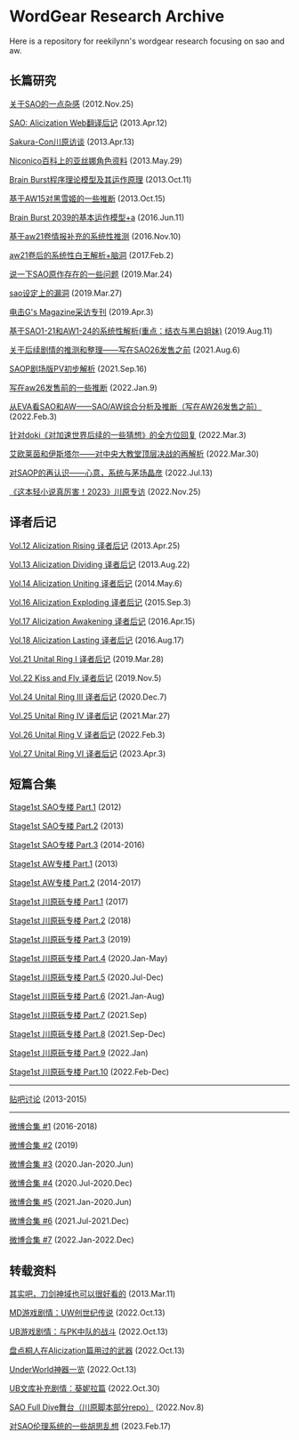 # WordGear Research Archive

Here is a repository for reekilynn's wordgear research focusing on sao and aw.

## 长篇研究

[关于SAO的一点杂感](research/res-121125-sao-rev.md) (2012.Nov.25)

[SAO: Alicization Web翻译后记](research/res-130412-sao-uw-post.md) (2013.Apr.12)

[Sakura-Con川原访谈](research/res-130413-reki-data.md) (2013.Apr.13)

[Niconico百科上的亚丝娜角色资料](research/res-130529-asuna-nico-profile.md) (2013.May.29)

[Brain Burst程序理论模型及其运作原理](research/res-131011-bbmodel.md) (2013.Oct.11)

[基于AW15对黑雪姬的一些推断](research/res-131015-kuroyuki.md) (2013.Oct.15)

[Brain Burst 2039的基本运作模型+a](research/res-160611-bbmodel2.md) (2016.Jun.11)

[基于aw21卷情报补充的系统性推测](research/res-161110-aw21-rev.md) (2016.Nov.10)

[aw21卷后的系统性白王解析+脑洞](research/res-170202-cosmos.md) (2017.Feb.2)

[说一下SAO原作存在的一些问题](research/res-190324-criticize-uw.md) (2019.Mar.24)

[sao设定上的漏洞](research/res-190327-sao-issues-back.md) (2019.Mar.27)

[电击G's Magazine采访专刊](research/res-190403-reki-interview.md) (2019.Apr.3)

[基于SAO1-21和AW1-24的系统性解析(重点：结衣与黑白姐妹)](research/res-190811-yui.md) (2019.Aug.11)

[关于后续剧情的推测和整理——写在SAO26发售之前](research/res-210806-sao26-prev.md) (2021.Aug.6)

[SAOP剧场版PV初步解析](research/res-210916-saop.md) (2021.Sep.16)

[写在aw26发售前的一些推断](research/res-220109-aw26-prev.md) (2022.Jan.9)

[从EVA看SAO和AW——SAO/AW综合分析及推断（写在AW26发售之前）](research/res-220203-eva.md) (2022.Feb.3)

[针对doki《对加速世界后续的一些猜想》的全方位回复](research/res-220303-answer-doki.md) (2022.Mar.3)

[艾欧莱茵和伊斯塔尔——对中央大教堂顶层决战的再解析](research/res-220330-eolyne-istar.md) (2022.Mar.30)

[对SAOP的再认识——心意，系统与茅场晶彦](research/res-220713-saop.md) (2022.Jul.13)

[《这本轻小说真厉害！2023》川原专访](research/res-221125-reki-interview.md) (2022.Nov.25)

## 译者后记

[Vol.12 Alicization Rising 译者后记](postscript/res-post-130425-vol12.md) (2013.Apr.25)

[Vol.13 Alicization Dividing 译者后记](postscript/res-post-130822-vol13.md) (2013.Aug.22)

[Vol.14 Alicization Uniting 译者后记](postscript/res-post-140506-vol14.md) (2014.May.6)

[Vol.16 Alicization Exploding 译者后记](postscript/res-post-150903-vol16.md) (2015.Sep.3)

[Vol.17 Alicization Awakening 译者后记](postscript/res-post-160415-vol17.md) (2016.Apr.15)

[Vol.18 Alicization Lasting 译者后记](postscript/res-post-160817-vol18.md) (2016.Aug.17)

[Vol.21 Unital Ring I 译者后记](postscript/res-post-190328-vol21.md) (2019.Mar.28)

[Vol.22 Kiss and Fly 译者后记](postscript/res-post-191105-vol22.md) (2019.Nov.5)

[Vol.24 Unital Ring III 译者后记](postscript/res-post-201207-vol24.md) (2020.Dec.7)

[Vol.25 Unital Ring IV 译者后记](postscript/res-post-210327-vol25.md) (2021.Mar.27)

[Vol.26 Unital Ring V 译者后记](postscript/res-post-220203-vol26.md) (2022.Feb.3)

[Vol.27 Unital Ring VI 译者后记](postscript/res-post-230403-vol27.md) (2023.Apr.3)

## 短篇合集

[Stage1st SAO专楼 Part.1](archive/res-archive-s1-sao-part1.md) (2012)

[Stage1st SAO专楼 Part.2](archive/res-archive-s1-sao-part2.md) (2013)

[Stage1st SAO专楼 Part.3](archive/res-archive-s1-sao-part3.md) (2014-2016)

[Stage1st AW专楼 Part.1](archive/res-archive-s1-aw-part1.md) (2013)

[Stage1st AW专楼 Part.2](archive/res-archive-s1-aw-part2.md) (2014-2017)

[Stage1st 川原砾专楼 Part.1](archive/res-archive-s1-reki-part01.md) (2017)

[Stage1st 川原砾专楼 Part.2](archive/res-archive-s1-reki-part02.md) (2018)

[Stage1st 川原砾专楼 Part.3](archive/res-archive-s1-reki-part03.md) (2019)

[Stage1st 川原砾专楼 Part.4](archive/res-archive-s1-reki-part04.md) (2020.Jan-May)

[Stage1st 川原砾专楼 Part.5](archive/res-archive-s1-reki-part05.md) (2020.Jul-Dec)

[Stage1st 川原砾专楼 Part.6](archive/res-archive-s1-reki-part06.md) (2021.Jan-Aug)

[Stage1st 川原砾专楼 Part.7](archive/res-archive-s1-reki-part07.md) (2021.Sep)

[Stage1st 川原砾专楼 Part.8](archive/res-archive-s1-reki-part08.md) (2021.Sep-Dec)

[Stage1st 川原砾专楼 Part.9](archive/res-archive-s1-reki-part09.md) (2022.Jan)

[Stage1st 川原砾专楼 Part.10](archive/res-archive-s1-reki-part10.md) (2022.Feb-Dec)

***

[贴吧讨论](archive/res-archive-tb.md) (2013-2015)

***

[微博合集 #1](archive/res-archive-wb-2018-and-before.md) (2016-2018)

[微博合集 #2](archive/res-archive-wb-2019.md) (2019)

[微博合集 #3](archive/res-archive-wb-2020-part1.md) (2020.Jan-2020.Jun)

[微博合集 #4](archive/res-archive-wb-2020-part2.md) (2020.Jul-2020.Dec)

[微博合集 #5](archive/res-archive-wb-2021-part1.md) (2021.Jan-2020.Jun)

[微博合集 #6](archive/res-archive-wb-2021-part2.md) (2021.Jul-2021.Dec)

[微博合集 #7](archive/res-archive-wb-2022.md) (2022.Jan-2022.Dec)

## 转载资料

[其实吧，刀剑神域也可以很好看的](data/data-130311-saop1-comment.md) (2013.Mar.11)

[MD游戏剧情：UW创世纪传说](data/data-221013-saomd-uwcreate.md) (2022.Oct.13)

[UB游戏剧情：与PK中队的战斗](data/data-221013-saoub-part01-ggo.md) (2022.Oct.13)

[盘点桐人在Alicization篇用过的武器](data/data-221013-saouw-kirito-weapons.md) (2022.Oct.13)

[UnderWorld神器一览](data/data-221013-uw-weapons.md) (2022.Oct.13)

[UB文库补充剧情：葵妮拉篇](data/data-221030-saoub-add01-admin.md) (2022.Oct.30)

[SAO Full Dive舞台（川原脚本部分repo）](data/data-221108-saofd-repo.md) (2022.Nov.8)

[对SAO伦理系统的一些胡思乱想](data/data-230217-sao-r18.md) (2023.Feb.17)
